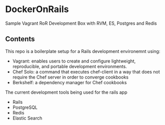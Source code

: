 # DockerOnRails

Sample Vagrant RoR Development Box with RVM, ES, Postgres and Redis

## Contents

This repo is a boilerplate setup for a Rails development environemnt using:

- Vagrant: enables users to create and configure lightweight, reproducible, and portable development environments.
- Chef Solo: a command that executes chef-client in a way that does not require the Chef server in order to converge cookbooks
- Berkshelf: a dependency manager for Chef cookbooks

The current development tools being used for the rails app

- Rails
- PostgreSQL
- Redis
- Elastic Search
